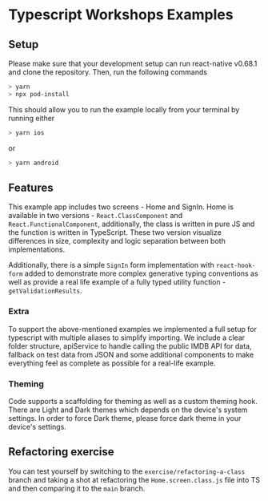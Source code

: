 # Typescript Workshops Examples

## Setup

Please make sure that your development setup can run react-native v0.68.1 and clone the repository.
Then, run the following commands

```bash
> yarn
> npx pod-install
```

This should allow you to run the example locally from your terminal by running either

```bash
> yarn ios
```

or

```bash
> yarn android
```

## Features

This example app includes two screens - Home and SignIn. Home is available in two versions - `React.ClassComponent` and `React.FunctionalComponent`, additionally, the class is written in pure JS and the function is written in TypeScript. These two version visualize differences in size, complexity and logic separation between both implementations.

Additionally, there is a simple `SignIn` form implementation with `react-hook-form` added to demonstrate more complex generative typing conventions as well as provide a real life example of a fully typed utility function - `getValidationResults`.

### Extra

To support the above-mentioned examples we implemented a full setup for typescript with multiple aliases to simplify importing. We include a clear folder structure, apiService to handle calling the public IMDB API for data, fallback on test data from JSON and some additional components to make everything feel as complete as possible for a real-life example.

### Theming

Code supports a scaffolding for theming as well as a custom theming hook. There are Light and Dark themes which depends on the device's system settings. In order to force Dark theme, please force dark theme in your device's settings.

## Refactoring exercise

You can test yourself by switching to the `exercise/refactoring-a-class` branch and taking a shot at refactoring the `Home.screen.class.js` file into TS and then comparing it to the `main` branch.
